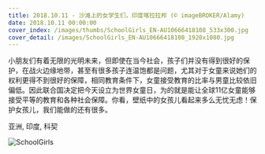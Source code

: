```yaml
---
title: 2018.10.11 - 沙滩上的女学生们，印度喀拉拉邦 (© imageBROKER/Alamy)
date: 2018.10.11 00:00:00
cover_index: /images/thumbs/SchoolGirls_EN-AU10666418108_533x300.jpg
cover_detail: /images/SchoolGirls_EN-AU10666418108_1920x1080.jpg
---
```


小朋友们有着无限的光明未来，但即使在当今社会，孩子们并没有得到很好的保护，在战火边缘地带，甚至有很多孩子连温饱都是问题，尤其对于女童来说她们的权利更得不到很好的保障，相同教育条件下，女童接受教育的比率与男童比较依旧偏低。因此联合国决定把今天设立为世界女童日，为的就是能让全球11亿女童能够接受平等的教育和各种社会保障。你看，壁纸中的女孩儿看起来多么无忧无虑！保护女孩儿，我们能做的还有很多。

亚洲, 印度, 科契

![SchoolGirls](/images/SchoolGirls_EN-AU10666418108_1920x1080.jpg)
